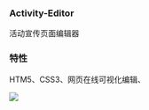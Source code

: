### Activity-Editor

活动宣传页面编辑器



### 特性

HTM5、CSS3、网页在线可视化编辑、


![]('https://github.com/wuweiit/activiti-edior/blob/master/images/WX20180325-133727.jpg?raw=true')